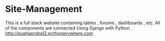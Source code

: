 # Site-Management
This is a full stack website containing tables , forums , dashboards , etc. All of the components are connected Using Django with Python .
http://pushpendra12.pythonanywhere.com
